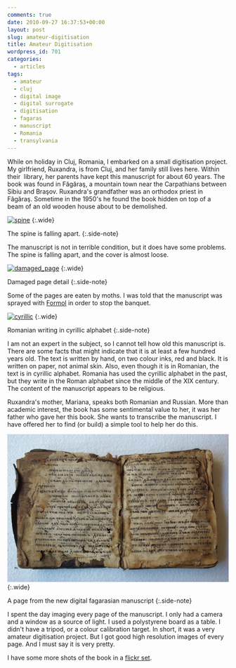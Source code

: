 ```yaml
---
comments: true
date: 2010-09-27 16:37:53+00:00
layout: post
slug: amateur-digitisation
title: Amateur Digitisation
wordpress_id: 701
categories:
  - articles
tags:
  - amateur
  - cluj
  - digital image
  - digital surrogate
  - digitisation
  - fagaras
  - manuscript
  - Romania
  - transylvania
---
```


While on holiday in Cluj, Romania, I embarked on a small digitisation project. My girlfriend, Ruxandra, is from Cluj, and her family still lives here. Within their  library, her parents have kept this manuscript for about 60 years. The book was found in Făgăraş, a mountain town near the Carpathians between Sibiu and Braşov. Ruxandra's grandfather was an orthodox priest in Făgăraş. Sometime in the 1950's he found the book hidden on top of a beam of an old wooden house about to be demolished.

[![spine]][spine_link]
{:.wide}

The spine is falling apart.
{:.side-note}


The manuscript is not in terrible condition, but it does have some problems. The spine is falling apart, and the cover is almost loose.

[![damaged_page]][damaged_page_link]
{:.wide}

Damaged page detail
{:.side-note}


Some of the pages are eaten by moths. I was told that the manuscript was sprayed with [Formol](http://en.wikipedia.org/wiki/Formaldehyde) in order to stop the banquet.




[![cyrillic]][cyrillic_link]
{:.wide}

Romanian writing in cyrillic alphabet
{:.side-note}

I am not an expert in the subject, so I cannot tell how old this manuscript is. There are some facts that might indicate that it is at least a few hundred years old. The text is written by hand, on two colour inks, red and black. It is written on paper, not animal skin. Also, even though it is in Romanian, the text is in cyrillic alphabet. Romania has used the cyrillic alphabet in the past, but they write in the Roman alphabet since the middle of the XIX century. The content of the manuscript appears to be religious.

Ruxandra's mother, Mariana, speaks both Romanian and Russian. More than academic interest, the book has some sentimental value to her, it was her father who gave her this book. She wants to transcribe the manuscript. I have offered her to find (or build) a simple tool to help her do this.

![last_page]
{:.wide}

A page from the new digital fagarasian manuscript
{:.side-note}


I spent the day imaging every page of the manuscript. I only had a camera and a window as a source of light. I used a polystyrene board as a table. I didn't have a tripod, or a colour calibration target. In short, it was a very amateur digitisation project. But I got good high resolution images of every page. And I must say it is very pretty.

I have some more shots of the book in a [flickr set](http://www.flickr.com/photos/janrito/sets/72157625045751730/).

[spine]: http://farm5.static.flickr.com/4108/5030285836_a878065d51_b.jpg "The spine is falling apart."
[spine_link]: http://www.flickr.com/photos/janrito/5030285836/ "The spine is falling apart."
[damaged_page]: http://farm5.static.flickr.com/4086/5030283872_7842b3f64a_b.jpg "Damaged Page Detail"
[damaged_page_link]: http://www.flickr.com/photos/janrito/5030283872/ "Damaged Page Detail"
[cyrillic]: http://farm5.static.flickr.com/4088/5029663163_821e37eb07_b.jpg "Romanian writing in cyrillic alphabet"
[cyrillic_link]: http://www.flickr.com/photos/janrito/5029663163/ "Romanian writing in cyrillic alphabet"
[last_page]: /images/page_fagaras_manuscript.jpg "A page from the new digital fagarasian manuscript"
